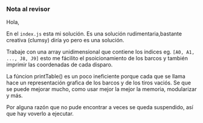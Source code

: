### Nota al revisor

Hola, 

En el `index.js` esta mi solución. Es una solución rudimentaria,bastante creativa (clumsy) diría yo pero es una solución.

Trabaje con una array unidimensional que contiene los indices eg. `[A0, A1, ..., J8, J9]` esto me fácilito el psoicionamiento
de los barcos y también imprimir las coordenadas de cada disparo. 

La fúncion printTable() es un poco ineficiente porque cada que se llama hace un representación grafica de los barcos y 
de los tiros vaciós. Se que se puede mejorar mucho, como usar mejor la mejor la memoria, modularizar y más.

Por alguna razón que no pude encontrar a veces se queda suspendido, así que hay voverlo a ejecutar.